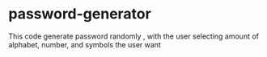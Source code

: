 # password-generator
This code generate password randomly , with the user selecting amount of alphabet, number, and symbols the user want
